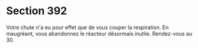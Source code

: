 # Section 392

Votre chute n'a eu pour effet que de vous couper la respiration. 
En maugréant, vous abandonnez le réacteur désormais inutile. 
Rendez-vous au 30.